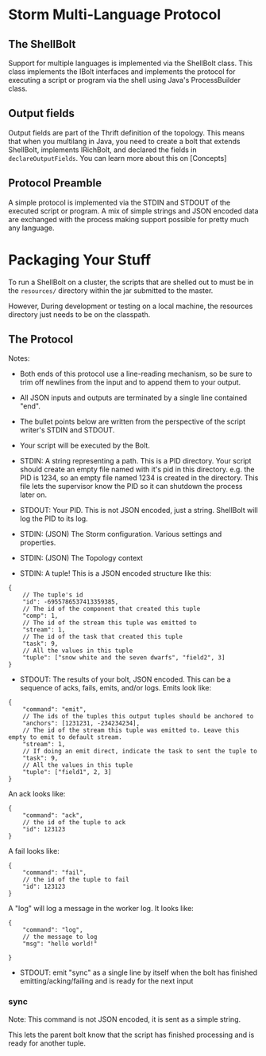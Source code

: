 # Storm Multi-Language Protocol

## The ShellBolt

Support for multiple languages is implemented via the ShellBolt class.  This
class implements the IBolt interfaces and implements the protocol for
executing a script or program via the shell using Java's ProcessBuilder class.

## Output fields

Output fields are part of the Thrift definition of the topology. This means that when you multilang in Java, you need to create a bolt that extends ShellBolt, implements IRichBolt, and declared the fields in `declareOutputFields`. 
You can learn more about this on [Concepts]

## Protocol Preamble

A simple protocol is implemented via the STDIN and STDOUT of the executed
script or program. A mix of simple strings and JSON encoded data are exchanged
with the process making support possible for pretty much any language.

# Packaging Your Stuff

To run a ShellBolt on a cluster, the scripts that are shelled out to must be
in the `resources/` directory within the jar submitted to the master.

However, During development or testing on a local machine, the resources
directory just needs to be on the classpath.

## The Protocol

Notes:
* Both ends of this protocol use a line-reading mechanism, so be sure to
trim off newlines from the input and to append them to your output.
* All JSON inputs and outputs are terminated by a single line contained "end".
* The bullet points below are written from the perspective of the script writer's
STDIN and STDOUT.


* Your script will be executed by the Bolt.
* STDIN: A string representing a path. This is a PID directory.
Your script should create an empty file named with it's pid in this directory. e.g.
the PID is 1234, so an empty file named 1234 is created in the directory. This
file lets the supervisor know the PID so it can shutdown the process later on.
* STDOUT: Your PID. This is not JSON encoded, just a string. ShellBolt will log the PID to its log.
* STDIN: (JSON) The Storm configuration.  Various settings and properties.
* STDIN: (JSON) The Topology context
* STDIN: A tuple! This is a JSON encoded structure like this:
```
{
    // The tuple's id
	"id": -6955786537413359385,
	// The id of the component that created this tuple
	"comp": 1,
	// The id of the stream this tuple was emitted to
	"stream": 1,
	// The id of the task that created this tuple
	"task": 9,
	// All the values in this tuple
	"tuple": ["snow white and the seven dwarfs", "field2", 3]
}
```
* STDOUT: The results of your bolt, JSON encoded. This can be a sequence of acks, fails, emits, and/or logs. Emits look like:
```
{
	"command": "emit",
	// The ids of the tuples this output tuples should be anchored to
	"anchors": [1231231, -234234234],
	// The id of the stream this tuple was emitted to. Leave this empty to emit to default stream.
	"stream": 1,
	// If doing an emit direct, indicate the task to sent the tuple to
	"task": 9,
	// All the values in this tuple
	"tuple": ["field1", 2, 3]
}
```
An ack looks like:
```
{
	"command": "ack",
	// the id of the tuple to ack
	"id": 123123
}
```
A fail looks like:
```
{
	"command": "fail",
	// the id of the tuple to fail
	"id": 123123
}
```
A "log" will log a message in the worker log. It looks like:
```
{
	"command": "log",
	// the message to log
	"msg": "hello world!"

}
```
* STDOUT: emit "sync" as a single line by itself when the bolt has finished emitting/acking/failing and is ready for the next input

### sync

Note: This command is not JSON encoded, it is sent as a simple string.

This lets the parent bolt know that the script has finished processing and is ready for another tuple.